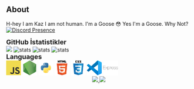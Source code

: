 ## About
H-hey I am Kaz I am not human. I'm a Goose &#128563; Yes I'm a Goose. Why Not? <br>
[![Discord Presence](https://lanyard.cnrad.dev/api/952940471368450068)](https://discord.com/users/952940471368450068)<br>







  <summary style="font-weight: bold; font-size: 18px">GitHub İstatistikler</summary>
  <img src="https://komarev.com/ghpvc/?username=kazdev0&label=Visiting&color=552b75">

<img src="https://github-readme-stats.vercel.app/api?username=KazDev0&show_icons=true&theme=dark" width="%100" height="150px" alt="stats" />
<img src="https://github-readme-stats.vercel.app/api/top-langs/?username=KazDev0&layout=compact&theme=dark" width="%100" height="150px" alt="stats" />
<img src="https://github-profile-trophy.vercel.app/?username=KazDev0&theme=nord" width="%100" height="150px" alt="stats" />



  <summary style="font-weight: bold; font-size: 18px">Languages</summary>
 <code><img height="40" src="https://raw.githubusercontent.com/github/explore/80688e429a7d4ef2fca1e82350fe8e3517d3494d/topics/javascript/javascript.png"></code>
   <code><img height="40" src="https://raw.githubusercontent.com/github/explore/80688e429a7d4ef2fca1e82350fe8e3517d3494d/topics/nodejs/nodejs.png"></code>
   <code><img height="40" src="https://raw.githubusercontent.com/github/explore/80688e429a7d4ef2fca1e82350fe8e3517d3494d/topics/python/python.png"></code>
   <code><img height="40" src="https://raw.githubusercontent.com/github/explore/80688e429a7d4ef2fca1e82350fe8e3517d3494d/topics/html/html.png"></code>
   <code><img height="40" src="https://raw.githubusercontent.com/github/explore/80688e429a7d4ef2fca1e82350fe8e3517d3494d/topics/css/css.png"></code>
   <code><img height="40" src="https://raw.githubusercontent.com/github/explore/80688e429a7d4ef2fca1e82350fe8e3517d3494d/topics/visual-studio-code/visual-studio-code.png"></code>
   <code><img height="40" src="https://raw.githubusercontent.com/github/explore/80688e429a7d4ef2fca1e82350fe8e3517d3494d/topics/express/express.png"></code>


<div align="center">
  
  <a href="https://github.com/KazDev0" onmouseover="this.style.textDecoration='none'">
    <img height="180em" src="https://github-readme-stats.vercel.app/api?username=KazDev0&show_icons=true&theme=omni&include_all_commits=true&count_private=true" />
    <img height="180em" src="https://github-readme-stats.vercel.app/api/top-langs/?username=KazDev0&layout=compact&langs_count=7&theme=omni" />
  </a>
    
</div> 
